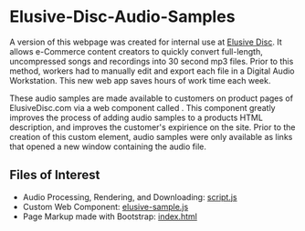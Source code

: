 # Elusive-Disc-Audio-Samples
A version of this webpage was created for internal use at [Elusive Disc](http://www.elusivedisc.com). It allows e-Commerce content creators to quickly convert full-length, uncompressed songs and recordings into 30 second mp3 files. Prior to this method, workers had to manually edit and export each file in a Digital Audio Workstation. This new web app saves hours of work time each week. 

These audio samples are made available to customers on product pages of ElusiveDisc.com via a web component called <elusive-sample>. This component greatly improves the process of adding audio samples to a products HTML description, and improves the customer's expirience on the site. Prior to the creation of this custom element, audio samples were only available as links that opened a new window containing the audio file.

## Files of Interest
- Audio Processing, Rendering, and Downloading: [script.js](https://github.com/michaelbauchert/Elusive-Disc-Audio-Samples/blob/master/js/script.js)
- Custom Web Component: [elusive-sample.js](https://github.com/michaelbauchert/Elusive-Disc-Audio-Samples/blob/master/js/elusive-sample.js)
- Page Markup made with Bootstrap: [index.html](https://github.com/michaelbauchert/Elusive-Disc-Audio-Samples/blob/master/index.html)
